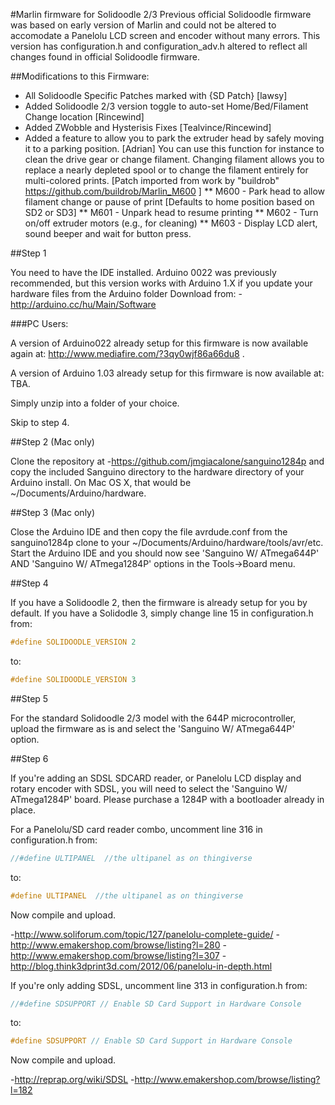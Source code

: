#Marlin firmware for Solidoodle 2/3
Previous official Solidoodle firmware was based on early version of Marlin and could not be altered to accomodate a Panelolu LCD screen and encoder without many errors. This version has configuration.h and configuration_adv.h altered to reflect all changes found in official Solidoodle firmware.

##Modifications to this Firmware:
  *	  All Solidoodle Specific Patches marked with {SD Patch} [lawsy]
  *	  Added Solidoodle 2/3 version toggle to auto-set Home/Bed/Filament Change location [Rincewind]
  *	  Added ZWobble and Hysterisis Fixes [Tealvince/Rincewind]
  *	  Added a feature to allow you to park the extruder head by safely moving it to a parking position. [Adrian]
      You can use this function for instance to clean the drive gear or change filament. Changing filament allows you to replace a nearly depleted spool or to change the filament entirely for multi-colored prints.
      [Patch imported from work by "buildrob" https://github.com/buildrob/Marlin_M600 ]
  **   M600 - Park head to allow filament change or pause of print [Defaults to home position based on SD2 or SD3]
  **   M601 - Unpark head to resume printing
  **   M602 - Turn on/off extruder motors (e.g., for cleaning)
  **   M603 - Display LCD alert, sound beeper and wait for button press.

##Step 1

You need to have the IDE installed. Arduino 0022 was previously recommended, but this version works with Arduino 1.X if you update your hardware files from the Arduino folder
Download from:
-http://arduino.cc/hu/Main/Software

###PC Users:

A version of Arduino022 already setup for this firmware is now available again at: http://www.mediafire.com/?3qy0wjf86a66du8 .

A version of Arduino 1.03 already setup for this firmware is now available at: TBA.

Simply unzip into a folder of your choice.

Skip to step 4.

##Step 2 (Mac only)

Clone the repository at
-https://github.com/jmgiacalone/sanguino1284p
and copy the included Sanguino directory to the hardware directory of your Arduino install. On Mac OS X, that would be ~/Documents/Arduino/hardware.


##Step 3 (Mac only)

Close the Arduino IDE and then copy the file avrdude.conf from the sanguino1284p clone to your ~/Documents/Arduino/hardware/tools/avr/etc.
Start the Arduino IDE and you should now see 'Sanguino W/ ATmega644P' AND 'Sanguino W/ ATmega1284P' options in the Tools->Board menu.

##Step 4

If you have a Solidoodle 2, then the firmware is already setup for you by default.
If you have a Solidodle 3, simply change line 15 in configuration.h from:
```C
#define SOLIDOODLE_VERSION 2
```
to:
```C
#define SOLIDOODLE_VERSION 3 
```

##Step 5

For the standard Solidoodle 2/3 model with the 644P microcontroller, upload the firmware as is and select the 'Sanguino W/ ATmega644P' option.

##Step 6

If you're adding an SDSL SDCARD reader, or Panelolu LCD display and rotary encoder with SDSL, you will need to select the 'Sanguino W/ ATmega1284P' board. Please purchase a 1284P with a bootloader already in place.

For a Panelolu/SD card reader combo, uncomment line 316 in configuration.h from:
```C
//#define ULTIPANEL  //the ultipanel as on thingiverse
```
to:
```C
#define ULTIPANEL  //the ultipanel as on thingiverse
```
Now compile and upload.

-http://www.soliforum.com/topic/127/panelolu-complete-guide/
-http://www.emakershop.com/browse/listing?l=280
-http://www.emakershop.com/browse/listing?l=307
-http://blog.think3dprint3d.com/2012/06/panelolu-in-depth.html

If you're only adding SDSL, uncomment line 313 in configuration.h from:

```C
//#define SDSUPPORT // Enable SD Card Support in Hardware Console
```
to:
```C
#define SDSUPPORT // Enable SD Card Support in Hardware Console
```

Now compile and upload.

-http://reprap.org/wiki/SDSL
-http://www.emakershop.com/browse/listing?l=182

